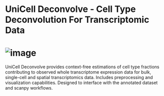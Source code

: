 # UniCell Deconvolve - Cell Type Deconvolution For Transcriptomic Data
![image](https://user-images.githubusercontent.com/7418190/148014006-1c522756-05b2-4e6f-9ab5-dec627405b57.png)
========

UniCell Deconvolve provides context-free estimations of cell type fractions contributing to observed whole transcriptome expression data for bulk, single-cell and spatial transcriptomics data. Includes preprocessing and visualization capabilities. Designed to interface with the annotated dataset and scanpy workflows.

